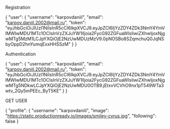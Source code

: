 Registration

{
    "user": {
        "username": "karpovdaniil",
        "email": "karpov.daniil.2002@mail.ru",
        "token": "eyJhbGciOiJIUzI1NiIsInR5cCI6IkpXVCJ9.eyJpZCI6IjYzZDY4ZDk3NmY4YmVlMWIwMDU1MTc1OCIsInVzZXJuYW1lIjoia2FycG92ZGFuaWlsIiwiZXhwIjoxNjgwMTg5MzM1LCJpYXQiOjE2NzUwMDUzMzV9.0pNOSBo8SZqmchuQ0JqNSbyOppD2hnYumqExxHHSSzM"
    }
}


Authentication

{
    "user": {
        "username": "karpovdaniil",
        "email": "karpov.daniil.2002@mail.ru",
        "token": "eyJhbGciOiJIUzI1NiIsInR5cCI6IkpXVCJ9.eyJpZCI6IjYzZDY4ZDk3NmY4YmVlMWIwMDU1MTc1OCIsInVzZXJuYW1lIjoia2FycG92ZGFuaWlsIiwiZXhwIjoxNjgwMTg5NDkwLCJpYXQiOjE2NzUwMDU0OTB9.jEtxvVCVhO9nx1pT549WTa3wtv_2Qy5mPEEc_ByT5KE"
    }
}

GET USER

{
    "profile": {
        "username": "karpovdaniil",
        "image": "https://static.productionready.io/images/smiley-cyrus.jpg",
        "following": false
    }
